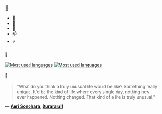 ### 👋

- 🔭
- 🌱
- 💬
- 📫
- ⚡

#### 🧏

[![Most used languages](https://github-readme-stats-aynah.vercel.app/api/top-langs/?username=aynh&theme=solarized-dark&langs_count=6&layout=compact&hide_title=true)](https://github.com/anuraghazra/github-readme-stats#gh-dark-mode-only)
[![Most used languages](https://github-readme-stats-aynah.vercel.app/api/top-langs/?username=aynh&theme=solarized-light&langs_count=6&layout=compact&hide_title=true)](https://github.com/anuraghazra/github-readme-stats#gh-light-mode-only)

#### 💬

> "What do you think a truly unusual life would be like? Something really unique. It'd be the kind of life where every single day, nothing new ever happened. Nothing changed. That kind of a life is truly unusual."

&mdash; [**Anri Sonohara**](https://myanimelist.net/character.php?q=Anri%20Sonohara&cat=character), [**Durarara!!**](https://myanimelist.net/search/all?q=Durarara!!&cat=all)
